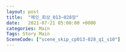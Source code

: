 ```yaml
---
layout: post
title:  "메인_회상_013~028장"
date:   2021-07-21 05:00:00 +0000
categories: Main
Tags: Story Main
SceneCode: ["scene_skip_cp013-028_q1_s10"]
---
```

